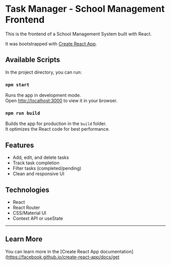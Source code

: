 # Task Manager - School Management Frontend

This is the frontend of a School Management System built with React.

It was bootstrapped with [Create React App](https://github.com/facebook/create-react-app).

## Available Scripts

In the project directory, you can run:

### `npm start`

Runs the app in development mode.\
Open [http://localhost:3000](http://localhost:3000) to view it in your browser.

### `npm run build`

Builds the app for production in the `build` folder.\
It optimizes the React code for best performance.

## Features

- Add, edit, and delete tasks
- Track task completion
- Filter tasks (completed/pending)
- Clean and responsive UI

## Technologies

- React
- React Router
- CSS/Material UI
- Context API or useState

---

## Learn More

You can learn more in the [Create React App documentation](https://facebook.github.io/create-react-app/docs/get
